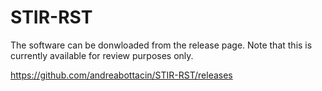 # STIR-RST

The software can be donwloaded from the release page. Note that this is currently available for review purposes only.

https://github.com/andreabottacin/STIR-RST/releases
